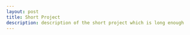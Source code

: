 ```yaml
---
layout: post
title: Short Project
description: description of the short project which is long enough
---
```

<!--
<pre id="target" style="width:100%;
                        font-family: Consolas,Courier,monospace; font-size:10px;
                        line-height:0.5;
                        letter-spacing: 0em;
                        display: inline-block;
                        border: 0;"></pre>
-->

<div style="text-align: center">
  <canvas id="target" style="width:100%; padding: 0"></canvas>
</div>
<script type="text/javascript" src="/assets/js/ascii.js"></script>
